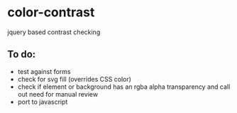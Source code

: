# color-contrast
jquery based contrast checking

## To do:
* test against forms
* check for svg fill (overrides CSS color)
* check if element or background has an rgba alpha transparency and call out need for manual review
* port to javascript
